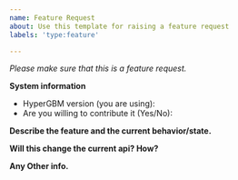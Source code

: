 ```yaml
---
name: Feature Request
about: Use this template for raising a feature request
labels: 'type:feature'

---
```


<em>Please make sure that this is a feature request.</em>

**System information**
- HyperGBM version (you are using):
- Are you willing to contribute it (Yes/No):


**Describe the feature and the current behavior/state.**


**Will this change the current api? How?**


**Any Other info.**
